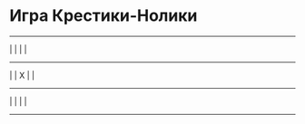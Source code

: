 # Игра Крестики-Нолики

 --- --- --- 
|   |   |   |
 --- --- --- 
|   | X |   |
 --- --- --- 
|   |   |   |
 --- --- --- 
 